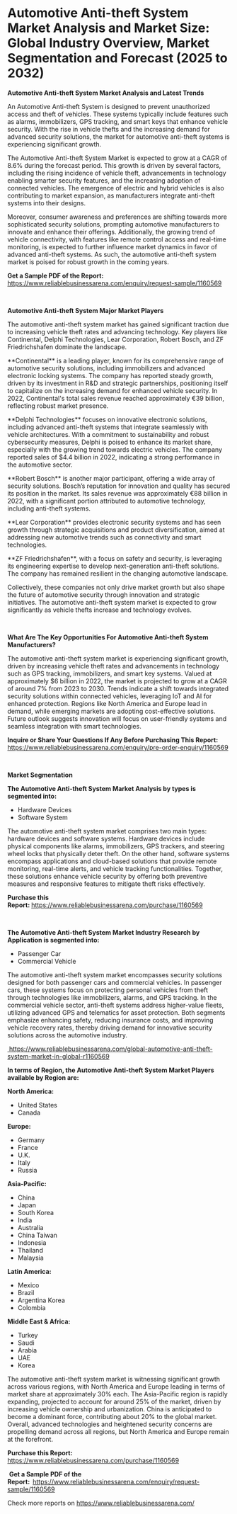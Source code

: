 <p><h1>Automotive Anti-theft System Market Analysis and Market Size: Global Industry Overview, Market Segmentation and Forecast (2025 to 2032)</h1></p><p><strong>Automotive Anti-theft System Market Analysis and Latest Trends</strong></p>
<p><p>An Automotive Anti-theft System is designed to prevent unauthorized access and theft of vehicles. These systems typically include features such as alarms, immobilizers, GPS tracking, and smart keys that enhance vehicle security. With the rise in vehicle thefts and the increasing demand for advanced security solutions, the market for automotive anti-theft systems is experiencing significant growth.</p><p>The Automotive Anti-theft System Market is expected to grow at a CAGR of 8.6% during the forecast period. This growth is driven by several factors, including the rising incidence of vehicle theft, advancements in technology enabling smarter security features, and the increasing adoption of connected vehicles. The emergence of electric and hybrid vehicles is also contributing to market expansion, as manufacturers integrate anti-theft systems into their designs.</p><p>Moreover, consumer awareness and preferences are shifting towards more sophisticated security solutions, prompting automotive manufacturers to innovate and enhance their offerings. Additionally, the growing trend of vehicle connectivity, with features like remote control access and real-time monitoring, is expected to further influence market dynamics in favor of advanced anti-theft systems. As such, the automotive anti-theft system market is poised for robust growth in the coming years.</p></p>
<p><strong>Get a Sample PDF of the Report:&nbsp;</strong> <a href="https://www.reliablebusinessarena.com/enquiry/request-sample/1160569?utm_campaign=2924&utm_medium=2&utm_source=Github&utm_content=ia&utm_term=22032025&utm_id=automotive-anti-theft-system">https://www.reliablebusinessarena.com/enquiry/request-sample/1160569</a></p>
<p>&nbsp;</p>
<p><strong>Automotive Anti-theft System Major Market Players</strong></p>
<p><p>The automotive anti-theft system market has gained significant traction due to increasing vehicle theft rates and advancing technology. Key players like Continental, Delphi Technologies, Lear Corporation, Robert Bosch, and ZF Friedrichshafen dominate the landscape.</p><p>**Continental** is a leading player, known for its comprehensive range of automotive security solutions, including immobilizers and advanced electronic locking systems. The company has reported steady growth, driven by its investment in R&D and strategic partnerships, positioning itself to capitalize on the increasing demand for enhanced vehicle security. In 2022, Continental's total sales revenue reached approximately €39 billion, reflecting robust market presence.</p><p>**Delphi Technologies** focuses on innovative electronic solutions, including advanced anti-theft systems that integrate seamlessly with vehicle architectures. With a commitment to sustainability and robust cybersecurity measures, Delphi is poised to enhance its market share, especially with the growing trend towards electric vehicles. The company reported sales of $4.4 billion in 2022, indicating a strong performance in the automotive sector.</p><p>**Robert Bosch** is another major participant, offering a wide array of security solutions. Bosch’s reputation for innovation and quality has secured its position in the market. Its sales revenue was approximately €88 billion in 2022, with a significant portion attributed to automotive technology, including anti-theft systems.</p><p>**Lear Corporation** provides electronic security systems and has seen growth through strategic acquisitions and product diversification, aimed at addressing new automotive trends such as connectivity and smart technologies. </p><p>**ZF Friedrichshafen**, with a focus on safety and security, is leveraging its engineering expertise to develop next-generation anti-theft solutions. The company has remained resilient in the changing automotive landscape.</p><p>Collectively, these companies not only drive market growth but also shape the future of automotive security through innovation and strategic initiatives. The automotive anti-theft system market is expected to grow significantly as vehicle thefts increase and technology evolves.</p></p>
<p>&nbsp;</p>
<p><strong>What Are The Key Opportunities For Automotive Anti-theft System Manufacturers?</strong></p>
<p><p>The automotive anti-theft system market is experiencing significant growth, driven by increasing vehicle theft rates and advancements in technology such as GPS tracking, immobilizers, and smart key systems. Valued at approximately $6 billion in 2022, the market is projected to grow at a CAGR of around 7% from 2023 to 2030. Trends indicate a shift towards integrated security solutions within connected vehicles, leveraging IoT and AI for enhanced protection. Regions like North America and Europe lead in demand, while emerging markets are adopting cost-effective solutions. Future outlook suggests innovation will focus on user-friendly systems and seamless integration with smart technologies.</p></p>
<p><strong>Inquire or Share Your Questions If Any Before Purchasing This Report:</strong> <a href="https://www.reliablebusinessarena.com/enquiry/pre-order-enquiry/1160569?utm_campaign=2924&utm_medium=2&utm_source=Github&utm_content=ia&utm_term=22032025&utm_id=automotive-anti-theft-system">https://www.reliablebusinessarena.com/enquiry/pre-order-enquiry/1160569</a></p>
<p>&nbsp;</p>
<p><strong>Market Segmentation</strong></p>
<p><strong>The Automotive Anti-theft System Market Analysis by types is segmented into:</strong></p>
<p><ul><li>Hardware Devices</li><li>Software System</li></ul></p>
<p><p>The automotive anti-theft system market comprises two main types: hardware devices and software systems. Hardware devices include physical components like alarms, immobilizers, GPS trackers, and steering wheel locks that physically deter theft. On the other hand, software systems encompass applications and cloud-based solutions that provide remote monitoring, real-time alerts, and vehicle tracking functionalities. Together, these solutions enhance vehicle security by offering both preventive measures and responsive features to mitigate theft risks effectively.</p></p>
<p><strong>Purchase this Report:&nbsp;</strong><a href="https://www.reliablebusinessarena.com/purchase/1160569?utm_campaign=2924&utm_medium=2&utm_source=Github&utm_content=ia&utm_term=22032025&utm_id=automotive-anti-theft-system">https://www.reliablebusinessarena.com/purchase/1160569</a></p>
<p>&nbsp;</p>
<p><strong>The Automotive Anti-theft System Market Industry Research by Application is segmented into:</strong></p>
<p><ul><li>Passenger Car</li><li>Commercial Vehicle</li></ul></p>
<p><p>The automotive anti-theft system market encompasses security solutions designed for both passenger cars and commercial vehicles. In passenger cars, these systems focus on protecting personal vehicles from theft through technologies like immobilizers, alarms, and GPS tracking. In the commercial vehicle sector, anti-theft systems address higher-value fleets, utilizing advanced GPS and telematics for asset protection. Both segments emphasize enhancing safety, reducing insurance costs, and improving vehicle recovery rates, thereby driving demand for innovative security solutions across the automotive industry.</p></p>
<p><a href="https://www.reliablebusinessarena.com/global-automotive-anti-theft-system-market-in-global-r1160569?utm_campaign=2924&utm_medium=2&utm_source=Github&utm_content=ia&utm_term=22032025&utm_id=automotive-anti-theft-system">&nbsp;https://www.reliablebusinessarena.com/global-automotive-anti-theft-system-market-in-global-r1160569</a></p>
<p><strong>In terms of Region, the Automotive Anti-theft System Market Players available by Region are:</strong></p>
<p>
    <p> <strong> North America: </strong>
        <ul>
            <li>United States</li>
            <li>Canada</li>
        </ul>
        </p> 
    <p> <strong> Europe: </strong>
        <ul>
            <li>Germany</li>
            <li>France</li>
            <li>U.K.</li>
            <li>Italy</li>
            <li>Russia</li>
        </ul>
        </p> 
    <p> <strong> Asia-Pacific: </strong>
        <ul>
            <li>China</li>
            <li>Japan</li>
            <li>South Korea</li>
            <li>India</li>
            <li>Australia</li>
            <li>China Taiwan</li>
            <li>Indonesia</li>
            <li>Thailand</li>
            <li>Malaysia</li>
        </ul>
        </p> 
    <p> <strong> Latin America: </strong>
        <ul>
            <li>Mexico</li>
            <li>Brazil</li>
            <li>Argentina Korea</li>
            <li>Colombia</li>
        </ul>
        </p> 
    <p> <strong> Middle East & Africa: </strong>
        <ul>
            <li>Turkey</li>
            <li>Saudi</li>
            <li>Arabia</li>
            <li>UAE</li>
            <li>Korea</li>
        </ul>
    </p>
    </p>
<p><p>The automotive anti-theft system market is witnessing significant growth across various regions, with North America and Europe leading in terms of market share at approximately 30% each. The Asia-Pacific region is rapidly expanding, projected to account for around 25% of the market, driven by increasing vehicle ownership and urbanization. China is anticipated to become a dominant force, contributing about 20% to the global market. Overall, advanced technologies and heightened security concerns are propelling demand across all regions, but North America and Europe remain at the forefront.</p></p>
<p><strong>Purchase this Report: </strong><a href="https://www.reliablebusinessarena.com/purchase/1160569?utm_campaign=2924&utm_medium=2&utm_source=Github&utm_content=ia&utm_term=22032025&utm_id=automotive-anti-theft-system">https://www.reliablebusinessarena.com/purchase/1160569</a></p>
<p>&nbsp;<strong>Get a Sample PDF of the Report:&nbsp;&nbsp;</strong><a href="https://www.reliablebusinessarena.com/enquiry/request-sample/1160569?utm_campaign=2924&utm_medium=2&utm_source=Github&utm_content=ia&utm_term=22032025&utm_id=automotive-anti-theft-system">https://www.reliablebusinessarena.com/enquiry/request-sample/1160569</a></p>
<p><strong></strong></p>
<p>Check more reports on <a href="https://www.reliablebusinessarena.com/?utm_campaign=2924&utm_medium=2&utm_source=Github&utm_content=ia&utm_term=22032025&utm_id=automotive-anti-theft-system">https://www.reliablebusinessarena.com/</a></p>